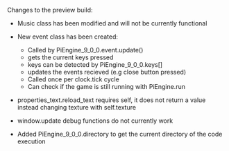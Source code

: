 Changes to the preview build:

- Music class has been modified and will not be currently functional
- New event class has been created:
    - Called by PiEngine_9_0_0.event.update()
    - gets the current keys pressed
    - keys can be detected by PiEngine_9_0_0.keys[]
    - updates the events recieved (e.g close button pressed)
    - Called once per clock.tick cycle
    - Can check if the game is still running with PiEngine.run

- properties_text.reload_text requires self, it does not return a value instead changing texture with self.texture
- window.update debug functions do not currently work
- Added PiEngine_9_0_0.directory to get the current directory of the code execution